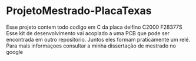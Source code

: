 # ProjetoMestrado-PlacaTexas

Esse projeto contem todo codigo em C da placa delfino C2000 F28377S
Esse kit de desenvolvimento vai acoplado a uma PCB que pode ser encontrada em outro repositorio.
Juntos eles formam praticamente um relé.
Para mais informaçoes consultar a minha dissertação de mestrado no google

